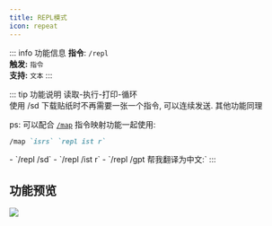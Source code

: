 ```yaml
---
title: REPL模式
icon: repeat
---
```


::: info 功能信息
**指令**: `/repl`  
**触发:** `指令`   
**支持:** `文本`
<Badge text="指令映射❎"/> <Badge text="REPL模式❎"/>
:::

::: tip 功能说明
<Badge text="REPL:"/> 读取-执行-打印-循环
<br>
<Badge text="使用场景:"/> 使用 /sd 下载贴纸时不再需要一张一个指令, 可以连续发送. 其他功能同理

ps: 可以配合 [`/map`](./map.md) 指令映射功能一起使用:

```markdown
/map `isrs` `repl ist r`
```

<Badge text="指令示例:" type="tip"/>
- `/repl /sd`
- `/repl /ist r`
- `/repl /gpt 帮我翻译为中文:`
:::

## 功能预览

![](https://img.155155155.xyz/i/2024/03/65f05ba6c7922.webp)